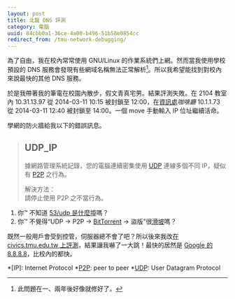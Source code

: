 ```yaml
---
layout: post
title: 北醫 DNS 評測
category: 電腦
uuid: 84cbb0a1-36ce-4a00-b496-51b58e0854cc
redirect_from: /tmu-network-debugging/
---
```

為了自由，我在校內常常使用 GNU/Linux 的作業系統們上網。然而當我使用學校預設的
DNS 服務會發現有些網域名稱無法正常解析[^dns]。所以我希望能找到對校內來說最快的其他
DNS 服務。

於是我帶著我的筆電在校園內散步，假文青真宅男。結果評測失敗。在 2104 教室內
10.31.13.97 從 <time datetime="2014-03-11 10:15+08:00">2014-03-11 10:15</time>
被封鎖至 <time datetime="2014-03-11 12:00+08:00">12:00</time>，在[資訊處][oit]*咖啡廳*
10.1.1.73 從 <time datetime="2014-03-11 12:40+08:00">2014-03-11 12:40</time>
被封鎖至 <time datetime="2014-03-11 14:00+08:00">14:00</time>。一個 move
手動輸入 IP 位址繼續活命。

學網的防火牆給我以下的錯誤訊息。

> UDP\_IP
> -------
> 據網路管理系統記錄，您的電腦連續密集使用 [UDP][udp] 連線多個不同 IP，疑似有
> [P2P][p2p] 之行為。
>
> 解決方法：  
> 請停止使用 P2P 之不當行為。

1. 你™ 不知道 [53/udp 是什麼埠][dns]嗎？
2. 你™ 不覺得<q>UDP → P2P → [BitTorrent][bt] → 盜版</q>很[滑坡][slip]嗎？

既然一般用戶會受到控管，伺服器總不會了吧？所以後來我改[在 civics.tmu.edu.tw
上評測][bench]，結果讓我嚇了一大跳！最快的居然是 [Google 的
8.8.8.8][8888]，比校內的都快。

[^dns]: 此問題在一、兩年後好像就修好了。

[8888]: https://developers.google.com/speed/public-dns/docs/using#google_public_dns_ip_addresses
[bench]: https://civics.tmu.edu.tw/namebench/namebench_2014-03-14_2249.html
[bt]: https://zh.wikipedia.org/wiki/BitTorrent_%28%E5%8D%8F%E8%AE%AE%29
[dns]: https://www.iana.org/assignments/service-names-port-numbers/service-names-port-numbers.xhtml?search=53
[oit]: http://oit.tmu.edu.tw/
[p2p]: https://zh.wikipedia.org/wiki/%E5%B0%8D%E7%AD%89%E7%B6%B2%E8%B7%AF
[slip]: https://zh.wikipedia.org/wiki/%E6%BB%91%E5%9D%A1%E8%AC%AC%E8%AA%A4
[udp]: https://zh.wikipedia.org/wiki/%E7%94%A8%E6%88%B7%E6%95%B0%E6%8D%AE%E6%8A%A5%E5%8D%8F%E8%AE%AE

*[IP]: Internet Protocol
*[P2P]: peer to peer
*[UDP]: User Datagram Protocol
